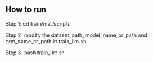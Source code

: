 ## How to run
Step 1: cd train/mat/scripts

Step 2: modify the dataset_path, model_name_or_path and prm_name_or_path in train_llm.sh

Step 3: bash train_llm.sh
